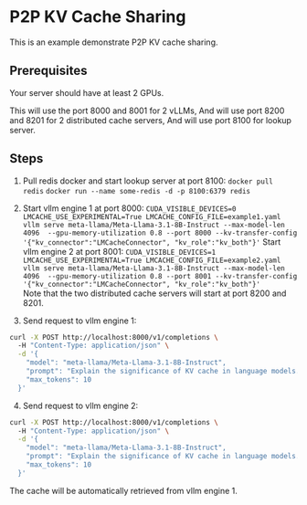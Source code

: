 # P2P KV Cache Sharing
This is an example demonstrate P2P KV cache sharing.
## Prerequisites
Your server should have at least 2 GPUs.  

This will use the port 8000 and 8001 for 2 vLLMs,
And will use port 8200 and 8201 for 2 distributed cache servers,
And will use port 8100 for lookup server.
## Steps
1. Pull redis docker and start lookup server at port 8100:
```docker pull redis```
```docker run --name some-redis -d -p 8100:6379 redis``` 

2. Start vllm engine 1 at port 8000:
```CUDA_VISIBLE_DEVICES=0 LMCACHE_USE_EXPERIMENTAL=True LMCACHE_CONFIG_FILE=example1.yaml vllm serve meta-llama/Meta-Llama-3.1-8B-Instruct --max-model-len 4096  --gpu-memory-utilization 0.8 --port 8000 --kv-transfer-config '{"kv_connector":"LMCacheConnector", "kv_role":"kv_both"}'```
Start vllm engine 2 at port 8001:
```CUDA_VISIBLE_DEVICES=1 LMCACHE_USE_EXPERIMENTAL=True LMCACHE_CONFIG_FILE=example2.yaml vllm serve meta-llama/Meta-Llama-3.1-8B-Instruct --max-model-len 4096  --gpu-memory-utilization 0.8 --port 8001 --kv-transfer-config '{"kv_connector":"LMCacheConnector", "kv_role":"kv_both"}'```  
Note that the two distributed cache servers will start at port 8200 and 8201.
3. Send request to vllm engine 1:  
```bash
curl -X POST http://localhost:8000/v1/completions \ 
  -H "Content-Type: application/json" \
  -d '{
    "model": "meta-llama/Meta-Llama-3.1-8B-Instruct",
    "prompt": "Explain the significance of KV cache in language models.",
    "max_tokens": 10
  }'
```

4. Send request to vllm engine 2:  
```bash
curl -X POST http://localhost:8000/v1/completions \ 
  -H "Content-Type: application/json" \
  -d '{
    "model": "meta-llama/Meta-Llama-3.1-8B-Instruct",
    "prompt": "Explain the significance of KV cache in language models.",
    "max_tokens": 10
  }'
```
The cache will be automatically retrieved from vllm engine 1.
